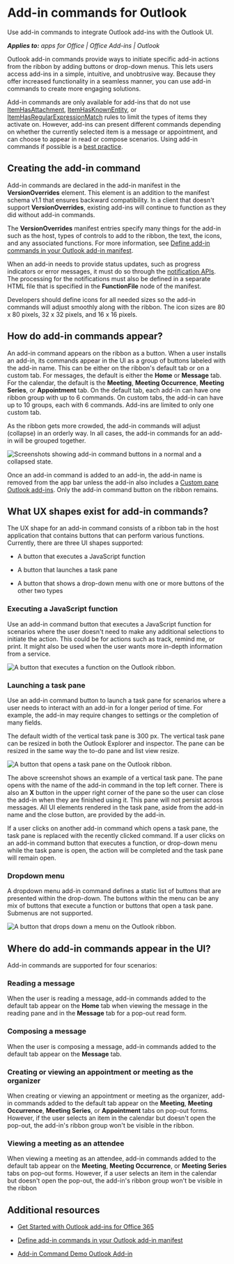 
# Add-in commands for Outlook
Use add-in commands to integrate Outlook add-ins with the Outlook UI. 

 _**Applies to:** apps for Office | Office Add-ins | Outlook_

Outlook add-in commands provide ways to initiate specific add-in actions from the ribbon by adding buttons or drop-down menus. This lets users access add-ins in a simple, intuitive, and unobtrusive way. Because they offer increased functionality in a seamless manner, you can use add-in commands to create more engaging solutions.

Add-in commands are only available for add-ins that do not use [ItemHasAttachment](https://msdn.microsoft.com/en-us/library/fp123567.aspx%28Office.15%29.aspx), [ItemHasKnownEntity](https://msdn.microsoft.com/en-us/library/fp161166.aspx%28Office.15%29.aspx), or [ItemHasRegularExpressionMatch](https://msdn.microsoft.com/en-us/library/fp142215.aspx%28Office.15%29.aspx) rules to limit the types of items they activate on. However, add-ins can present different commands depending on whether the currently selected item is a message or appointment, and can choose to appear in read or compose scenarios. Using add-in commands if possible is a [best practice](../design/add-in-development-best-practices.md).


## Creating the add-in command

Add-in commands are declared in the add-in manifest in the  **VersionOverrides** element. This element is an addition to the manifest schema v1.1 that ensures backward compatibility. In a client that doesn't support **VersionOverrides**, existing add-ins will continue to function as they did without add-in commands.

The  **VersionOverrides** manifest entries specify many things for the add-in such as the host, types of controls to add to the ribbon, the text, the icons, and any associated functions. For more information, see [Define add-in commands in your Outlook add-in manifest](../outlook/manifests/define-add-in-commands.md). 

When an add-in needs to provide status updates, such as progress indicators or error messages, it must do so through the [notification APIs](http://dev.outlook.com/reference/add-ins/NotificationMessages.html%28Office.15%29.md). The processing for the notifications must also be defined in a separate HTML file that is specified in the  **FunctionFile** node of the manifest.

Developers should define icons for all needed sizes so the add-in commands will adjust smoothly along with the ribbon. The icon sizes are 80 x 80 pixels, 32 x 32 pixels, and 16 x 16 pixels.


## How do add-in commands appear?

An add-in command appears on the ribbon as a button. When a user installs an add-in, its commands appear in the UI as a group of buttons labeled with the add-in name. This can be either on the ribbon's default tab or on a custom tab. For messages, the default is either the  **Home** or **Message** tab. For the calendar, the default is the **Meeting**,  **Meeting Occurrence**,  **Meeting Series**, or  **Appointment** tab. On the default tab, each add-in can have one ribbon group with up to 6 commands. On custom tabs, the add-in can have up to 10 groups, each with 6 commands. Add-ins are limited to only one custom tab.

As the ribbon gets more crowded, the add-in commands will adjust (collapse) in an orderly way. In all cases, the add-in commands for an add-in will be grouped together.


![Screenshots showing add-in command buttons in a normal and a collapsed state.](../images/6fcb64d8-9598-41d1-8944-f6d1f6d2edb6.png)

Once an add-in command is added to an add-in, the add-in name is removed from the app bar unless the add-in also includes a [Custom pane Outlook add-ins](../outlook/custom-pane-outlook-add-ins.md). Only the add-in command button on the ribbon remains.


## What UX shapes exist for add-in commands?

The UX shape for an add-in command consists of a ribbon tab in the host application that contains buttons that can perform various functions. Currently, there are three UI shapes supported:


- A button that executes a JavaScript function
    
- A button that launches a task pane
    
- A button that shows a drop-down menu with one or more buttons of the other two types
    

### Executing a JavaScript function

Use an add-in command button that executes a JavaScript function for scenarios where the user doesn't need to make any additional selections to initiate the action. This could be for actions such as track, remind me, or print. It might also be used when the user wants more in-depth information from a service. 


![A button that executes a function on the Outlook ribbon.](../images/23ab1de3-3ec4-41a5-ba5b-30b11d464e0c.png)


### Launching a task pane

Use an add-in command button to launch a task pane for scenarios where a user needs to interact with an add-in for a longer period of time. For example, the add-in may require changes to settings or the completion of many fields. 

The default width of the vertical task pane is 300 px. The vertical task pane can be resized in both the Outlook Explorer and inspector. The pane can be resized in the same way the to-do pane and list view resize.


![A button that opens a task pane on the Outlook ribbon.](../images/c8e03da8-9f71-4f9b-813f-1cdea43d433c.png)

The above screenshot shows an example of a vertical task pane. The pane opens with the name of the add-in command in the top left corner. There is also an  **X** button in the upper right corner of the pane so the user can close the add-in when they are finished using it. This pane will not persist across messages. All UI elements rendered in the task pane, aside from the add-in name and the close button, are provided by the add-in.

If a user clicks on another add-in command which opens a task pane, the task pane is replaced with the recently clicked command. If a user clicks on an add-in command button that executes a function, or drop-down menu while the task pane is open, the action will be completed and the task pane will remain open.


### Dropdown menu

A dropdown menu add-in command defines a static list of buttons that are presented within the drop-down. The buttons within the menu can be any mix of buttons that execute a function or buttons that open a task pane. Submenus are not supported.


![A button that drops down a menu on the Outlook ribbon.](../images/3eff90d6-7822-4fdb-9153-68f754c0c746.png)


## Where do add-in commands appear in the UI?

Add-in commands are supported for four scenarios:


### Reading a message

When the user is reading a message, add-in commands added to the default tab appear on the  **Home** tab when viewing the message in the reading pane and in the **Message** tab for a pop-out read form.


### Composing a message

When the user is composing a message, add-in commands added to the default tab appear on the  **Message** tab.


### Creating or viewing an appointment or meeting as the organizer

When creating or viewing an appointment or meeting as the organizer, add-in commands added to the default tab appear on the  **Meeting**,  **Meeting Occurrence**,  **Meeting Series**, or  **Appointment** tabs on pop-out forms. However, if the user selects an item in the calendar but doesn't open the pop-out, the add-in's ribbon group won't be visible in the ribbon.


### Viewing a meeting as an attendee

When viewing a meeting as an attendee, add-in commands added to the default tab appear on the  **Meeting**,  **Meeting Occurrence**, or  **Meeting Series** tabs on pop-out forms. However, if a user selects an item in the calendar but doesn't open the pop-out, the add-in's ribbon group won't be visible in the ribbon


## Additional resources



- [Get Started with Outlook add-ins for Office 365](https://dev.outlook.com/MailAppsGettingStarted/GetStarted.aspx)
    
- [Define add-in commands in your Outlook add-in manifest](../outlook/manifests/define-add-in-commands.md)
    
- [Add-in Command Demo Outlook Add-in](https://github.com/jasonjoh/command-demo.aspx)
    
